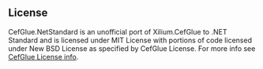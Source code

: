 License
---
CefGlue.NetStandard is an unofficial port of Xilium.CefGlue to .NET Standard and is licensed under MIT License with portions of code licensed under New BSD License as specified by CefGlue License. For more info see [CefGlue License info](https://bitbucket.org/xilium/xilium.cefglue/wiki/Home).
